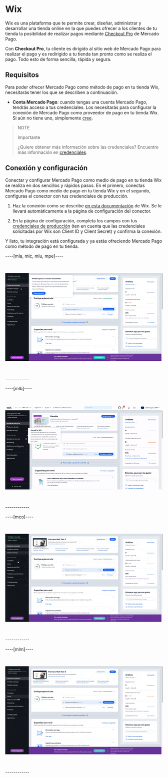 # Wix
 
Wix es una plataforma que te permite crear, diseñar, administrar y desarrollar una tienda online en la que puedes ofrecer a los clientes de tu tienda la posibilidad de realizar pagos mediante [Checkout Pro](https://www.mercadopago[FAKER][URL][DOMAIN]/ferramentas-para-vender/cobrar?utm_experiment=optimize&matt_tool=69348836&matt_word=MLB_MP_G_XP_OP_COW_SEARCH_SELL_TXS_Checkout-Transparente-Branded-NovaLP&gclid=CjwKCAjw3_KIBhA2EiwAaAAlinz2stvLcjAuKbXruVqdJtI_cAemAj6CaP3Q3yxbxbiumdlbgMsynhoCeLsQAvD_BwE) de Mercado Pago.

Con **Checkout Pro**, tu cliente es dirigido al sitio web de Mercado Pago para realizar el pago y es redirigido a tu tienda tan pronto como se realiza el pago. Todo esto de forma sencilla, rápida y segura.  

## Requisitos
Para poder ofrecer Mercado Pago como método de pago en tu tienda Wix, necesitarás tener los que se describen a continuación.
 - **Conta Mercado Pago**: cuando tengas una cuenta Mercado Pago, tendrás acceso a tus credenciales. Los necesitarás para configurar la conexión de Mercado Pago como proveedor de pago en tu tienda Wix. Si aún no tiene uno, simplemente [cree](https://www.mercadopago[FAKER][URL][DOMAIN]/hub/registration/landing).

>NOTE
>
>Importante
>
>¿Quiere obtener más información sobre las credenciales? Encuentre más información en [credenciales](https://www.mercadopago[FAKER][URL][DOMAIN]/developers/pt/guides/resources/credentials).

## Conexión y configuración
Conectar y configurar Mercado Pago como medio de pago en tu tienda Wix se realiza en dos sencillos y rápidos pasos. En el primero, conectas Mercado Pago como medio de pago en tu tienda Wix y en el segundo, configuras el conector con tus credenciales de producción.
1. Haz la conexión como se describe [en esta documentación](https://support.wix.com/pt/article/conectando-mercadopago-como-provedor-de-pagamento) de Wix. Se le llevará automáticamente a la página de configuración del conector.

2. En la página de configuración, completa los campos con tus [credenciales de producción](https://www.mercadopago[FAKER][URL][DOMAIN]/developers/pt/guides/resources/credentials) (ten en cuenta que las credenciales solicitadas por Wix son Client ID y Client Secret) y confirma la conexión.

Y listo, tu integración está configurada y ya estás ofreciendo Mercado Pago como método de pago en tu tienda.

----[mla, mlc, mlu, mpe]----
<p>&nbsp;</p>

![Setting active in Wix](/images/wix/wix_pt_connect_configuration_mla_mlc_mlu_mpe.gif)
<p>&nbsp;</p>
------------

----[mlb]----
<p>&nbsp;</p>

![Setting connect in Wix](/images/wix/wix_pt_connect_configuration_mlb.gif)
<p>&nbsp;</p>
------------

----[mco]----
<p>&nbsp;</p>

![Setting active in Wix](/images/wix/wix_pt_connect_configuration_mco.gif)
<p>&nbsp;</p>
------------

----[mlm]----
<p>&nbsp;</p>

![Setting active in Wix](/images/wix/wix_pt_connect_configuration_mlm.gif)
<p>&nbsp;</p>
------------
